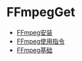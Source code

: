 # FFmpegGet

* [FFmpeg安装](https://github.com/wenchao8023/FFmpegGet/blob/master/mds/FFinstall.md)
* [FFmpeg使用指令](https://github.com/wenchao8023/FFmpegGet/blob/master/mds/FFmpeg-tutorial.md)
* [FFmpeg基础](https://github.com/wenchao8023/FFmpegGet/blob/master/mds/FFmpeg基本用法.md)
